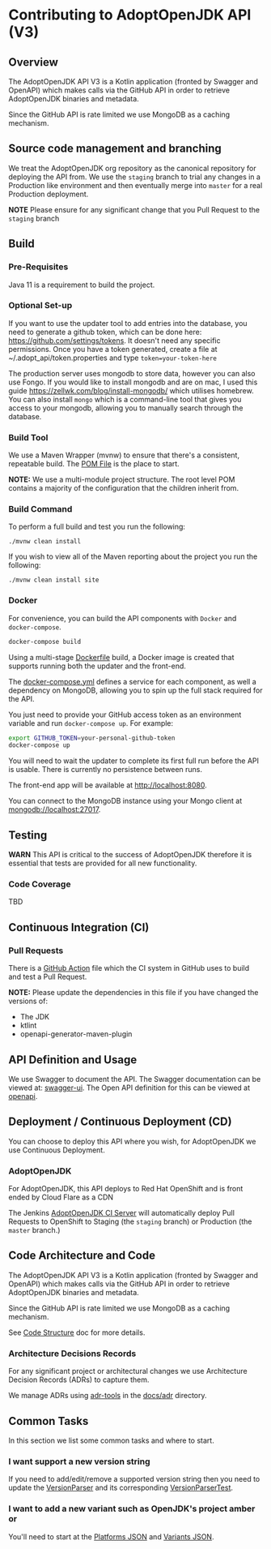 # Contributing to AdoptOpenJDK API (V3)

## Overview

The AdoptOpenJDK API V3 is a Kotlin application (fronted by Swagger and OpenAPI) which makes 
calls via the GitHub API in order to retrieve AdoptOpenJDK binaries and metadata.

Since the GitHub API is rate limited we use MongoDB as a caching mechanism.

## Source code management and branching

We treat the AdoptOpenJDK org repository as the canonical repository for deploying the API from. 
We use the `staging` branch to trial any changes in a Production like environment and then 
eventually merge into `master` for a real Production deployment.

**NOTE** Please ensure for any significant change that you Pull Request to the `staging` branch 

## Build

### Pre-Requisites

Java 11 is a requirement to build the project.

### Optional Set-up

If you want to use the updater tool to add entries into the database, you need to generate a github token, which can be done here: https://github.com/settings/tokens. It doesn't need any specific permissions. Once you have a token generated, create a file at ~/.adopt_api/token.properties and type `token=your-token-here`

The production server uses mongodb to store data, however you can also use Fongo. If you would like to install mongodb and are on mac, I used this guide https://zellwk.com/blog/install-mongodb/ which utilises homebrew. You can also install `mongo` which is a command-line tool that gives you access to your mongodb, allowing you to manually search through the database.

### Build Tool

We use a Maven Wrapper (mvnw) to ensure that there's a consistent, repeatable build. The 
[POM File](./pom.xml) is the place to start.

**NOTE:** We use a multi-module project structure. The root level POM contains a majority 
of the configuration that the children inherit from. 

### Build Command

To perform a full build and test you run the following:

`./mvnw clean install`

If you wish to view all of the Maven reporting about the project you run the following:

`./mvnw clean install site`

### Docker
For convenience, you can build the API components with `Docker` and `docker-compose`. 

```bash
docker-compose build
``` 

Using a multi-stage [Dockerfile](Dockerfile) build, a Docker image is created that supports running both the updater and the front-end.

The [docker-compose.yml](docker-compose.yml) defines a service for each component, as well a dependency on MongoDB, allowing you to spin up the full stack required for the API.

You just need to provide your GitHub access token as an environment variable and run `docker-compose up`. For example:

```bash
export GITHUB_TOKEN=your-personal-github-token
docker-compose up
``` 

You will need to wait the updater to complete its first full run before the API is usable. There is currently no persistence between runs.

The front-end app will be available at <http://localhost:8080>.

You can connect to the MongoDB instance using your Mongo client at <mongodb://localhost:27017>.   

## Testing

**WARN** This API is critical to the success of AdoptOpenJDK therefore it is 
essential that tests are provided for all new functionality. 

### Code Coverage

TBD

## Continuous Integration (CI)

### Pull Requests

There is a [GitHub Action](.github\workflows\build.yml) file which the CI system 
in GitHub uses to build and test a Pull Request.

**NOTE:** Please update the dependencies in this file if you have changed the versions of:
 
* The JDK
* ktlint
* openapi-generator-maven-plugin  

## API Definition and Usage

We use Swagger to document the API. The Swagger documentation can be viewed at: [swagger-ui](https://api.adoptopenjdk.net/swagger-ui). 
The Open API definition for this can be viewed at [openapi](https://api.adoptopenjdk.net/openapi).

## Deployment / Continuous Deployment (CD)

You can choose to deploy this API where you wish, for AdoptOpenJDK we use Continuous Deployment.

### AdoptOpenJDK

For AdoptOpenJDK, this API deploys to Red Hat OpenShift and is front ended by Cloud Flare as a CDN

The Jenkins [AdoptOpenJDK CI Server](https://ci.adoptopenjdk.net) will automatically 
deploy Pull Requests to OpenShift to Staging (the `staging` branch) or Production (the `master` branch.)

## Code Architecture and Code

The AdoptOpenJDK API V3 is a Kotlin application (fronted by Swagger and OpenAPI) which makes 
calls via the GitHub API in order to retrieve AdoptOpenJDK binaries and metadata.

Since the GitHub API is rate limited we use MongoDB as a caching mechanism.

See [Code Structure](./docs/STRUCTURE.md) doc for more details.

### Architecture Decisions Records

For any significant project or architectural changes we use Architecture Decision Records (ADRs) to capture them.

We manage ADRs using [adr-tools](https://github.com/npryce/adr-tools) in the [docs/adr](docs/adr) directory.

## Common Tasks

In this section we list some common tasks and where to start.

### I want support a new version string

If you need to add/edit/remove a supported version string then you need to update the [VersionParser](adoptopenjdk-api-v3-models/src/main/kotlin/net/adoptopenjdk/api/v3/parser/VersionParser.kt) and 
its corresponding [VersionParserTest](adoptopenjdk-api-v3-models/src/test/kotlin/net/adoptopenjdk/api/VersionParserTest.kt).

### I want to add a new variant such as OpenJDK's project amber or 

You'll need to start at the [Platforms JSON](adoptopenjdk-api-v3-frontend/src/main/resources/JSON/platforms.json) and 
[Variants JSON](adoptopenjdk-api-v3-frontend/src/main/resources/JSON/variants.json).
